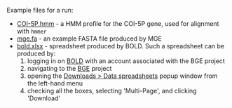 Example files for a run:
- [COI-5P.hmm](COI-5P.hmm) - a HMM profile for the COI-5P gene, used for alignment with `hmmer`
- [mge.fa](mge.fa) - an example FASTA file produced by MGE
- [bold.xlsx](bold.xlsx) - spreadsheet produced by BOLD. Such a spreadsheet can be produced by:
  1. logging in on [BOLD](boldsystems.org) with an account associated with the BGE project
  2. navigating to the [BGE](https://boldsystems.org/index.php/MAS_Management_DataConsole?codes=BGE) project
  3. opening the [Downloads > Data spreadsheets](https://boldsystems.org/index.php/MAS_DataRetrieval_SpecimenDownload/preprocess) popup window
     from the left-hand menu
  4. checking all the boxes, selecting 'Multi-Page', and clicking 'Download'
